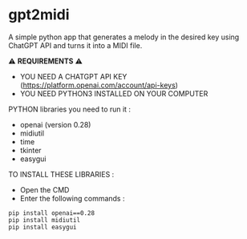 # gpt2midi
A simple python app that generates a melody in the desired key using ChatGPT API and turns it into a MIDI file.

⚠️ **REQUIREMENTS** ⚠️

- YOU NEED A CHATGPT API KEY (https://platform.openai.com/account/api-keys)
- YOU NEED PYTHON3 INSTALLED ON YOUR COMPUTER

PYTHON libraries you need to run it :
- openai (version 0.28)
- midiutil
- time
- tkinter
- easygui

TO INSTALL THESE LIBRARIES :
- Open the CMD
- Enter the following commands :
```
pip install openai==0.28
pip install midiutil
pip install easygui
```
